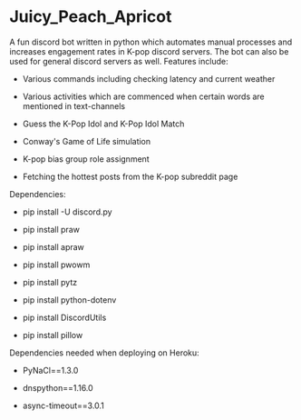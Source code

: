# Juicy_Peach_Apricot

A fun discord bot written in python which automates manual processes and increases engagement rates in K-pop discord servers. The bot can also be used for general discord servers as well. Features include:

* Various commands including checking latency and current weather

* Various activities which are commenced when certain words are mentioned in text-channels

* Guess the K-Pop Idol and K-Pop Idol Match

* Conway's Game of Life simulation

* K-pop bias group role assignment

* Fetching the hottest posts from the K-pop subreddit page


Dependencies:

* pip install -U discord.py

* pip install praw

* pip install apraw

* pip install pwowm

* pip install pytz

* pip install python-dotenv

* pip install DiscordUtils

* pip install pillow

Dependencies needed when deploying on Heroku:

* PyNaCl==1.3.0

* dnspython==1.16.0

* async-timeout==3.0.1


